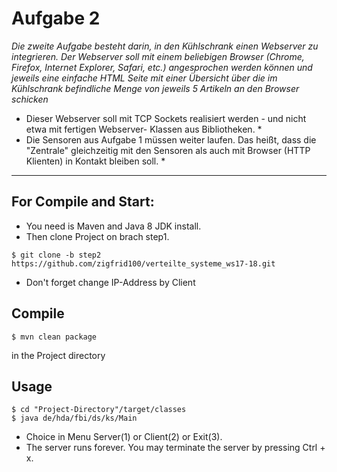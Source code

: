 # Aufgabe 2
_Die zweite Aufgabe besteht darin, in den Kühlschrank einen Webserver zu integrieren. 
Der Webserver soll mit einem beliebigen Browser (Chrome, Firefox, Internet Explorer, Safari, etc.) 
angesprochen werden können und jeweils eine einfache HTML Seite mit einer Übersicht über 
die im Kühlschrank befindliche Menge von jeweils 5 Artikeln an den Browser schicken_

* Dieser Webserver soll mit TCP Sockets realisiert werden - und nicht etwa mit fertigen Webserver- Klassen aus Bibliotheken. *
* Die Sensoren aus Aufgabe 1 müssen weiter laufen. Das heißt, dass die "Zentrale" gleichzeitig 
mit den Sensoren als auch mit Browser (HTTP Klienten) in Kontakt bleiben soll. *

----------------------------------------------------------------------------------

## For Compile and Start: 

* You need is Maven and Java 8 JDK install.
* Then clone Project on brach step1.

```
$ git clone -b step2 https://github.com/zigfrid100/verteilte_systeme_ws17-18.git
```
* Don't forget change IP-Address by Client 

## Compile
```
$ mvn clean package 
```
in the Project directory
## Usage
```
$ cd "Project-Directory"/target/classes 
$ java de/hda/fbi/ds/ks/Main
```
* Choice in Menu Server(1) or Client(2) or Exit(3).
* The server runs forever. You may terminate the server by pressing Ctrl + x. 
